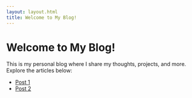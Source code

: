 ```yaml
---
layout: layout.html
title: Welcome to My Blog!
---
```


# Welcome to My Blog!

This is my personal blog where I share my thoughts, projects, and more. Explore the articles below:

- [Post 1](/_site/_pages/post-1/index.html/)
- [Post 2](/_site/_pages/post-2/index.html/)

